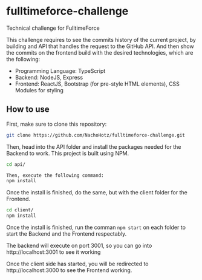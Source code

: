 # fulltimeforce-challenge

Technical challenge for FulltimeForce

This challenge requires to see the commits history of the current project, by building and API that handles the request to the GitHub API. And then show the commits on the frontend build with the desired technologies, which are the following:

- Programming Language: TypeScript
- Backend: NodeJS, Express
- Frontend: ReactJS, Bootstrap (for pre-style HTML elements), CSS Modules for styling

## How to use

First, make sure to clone this repository:

```bash
git clone https://github.com/NachoHotz/fulltimeforce-challenge.git
```

Then, head into the API folder and install the packages needed for the Backend to work. This project is built using NPM.

```bash
cd api/

Then, execute the following command:
npm install
```
Once the install is finished, do the same, but with the client folder for the Frontend.

```bash
cd client/
npm install
```
Once the install is finished, run the comman ```npm start``` on each folder to start the Backend and the Frontend respectably.

The backend will execute on port 3001, so you can go into http://localhost:3001 to see it working

Once the client side has started, you will be redirected to http://localhost:3000 to see the Frontend working.
